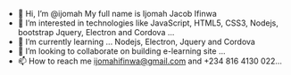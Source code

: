 - 👋 Hi, I’m @ijomah
     My full name is Ijomah Jacob Ifinwa
- 👀 I’m interested in technologies like JavaScript, HTML5, CSS3, Nodejs, bootstrap Jquery, Electron and Cordova ...
- 🌱 I’m currently learning ... Nodejs, Electron, Jquery and Cordova
- 💞️ I’m looking to collaborate on building e-learning site ...
- 📫 How to reach me ijomahifinwa@gmail.com and +234 816 4130 022...

<!---
ijomah/ijomah is a ✨ special ✨ repository because its `README.md` (this file) appears on your GitHub profile.
You can click the Preview link to take a look at your changes.
--->
